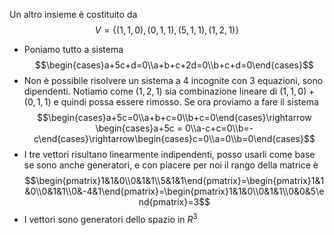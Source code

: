  Un altro insieme è costituito da
$$V = \{(1,1,0),(0,1,1),(5,1,1),(1,2,1)\}$$
- Poniamo tutto a sistema
$$\begin{cases}a+5c+d=0\\a+b+c+2d=0\\b+c+d=0\end{cases}$$
- Non è possibile risolvere un sistema a 4 incognite con 3 equazioni, sono dipendenti. Notiamo come $(1,2,1)$ sia combinazione lineare di $(1,1,0)+(0,1,1)$ e quindi possa essere rimosso. Se ora proviamo a fare il sistema
$$\begin{cases}a+5c=0\\a+b+c=0\\b+c=0\end{cases}\rightarrow \begin{cases}a+5c = 0\\a-c+c=0\\b=-c\end{cases}\rightarrow\begin{cases}c=0\\a=0\\b=0\end{cases}$$
- I tre vettori risultano linearmente indipendenti, posso usarli come base se sono anche generatori, e con piacere per noi il rango della matrice è
$$\begin{pmatrix}1&1&0\\0&1&1\\5&1&1\end{pmatrix}=\begin{pmatrix}1&1&0\\0&1&1\\0&-4&1\end{pmatrix}=\begin{pmatrix}1&1&0\\0&1&1\\0&0&5\end{pmatrix}=3$$
- I vettori sono generatori dello spazio in $R^3$ 
